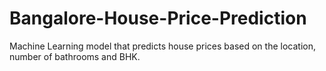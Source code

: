 # Bangalore-House-Price-Prediction
Machine Learning model that predicts house prices based on the location, number of bathrooms and BHK.
